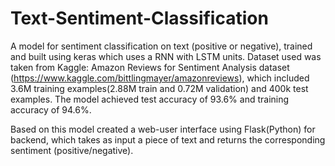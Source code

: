 # Text-Sentiment-Classification
A model for sentiment classification on text (positive or negative), trained and built using keras which uses a RNN with LSTM units. Dataset used was taken from Kaggle: Amazon Reviews for Sentiment Analysis dataset (https://www.kaggle.com/bittlingmayer/amazonreviews), which included 3.6M training examples(2.88M train and 0.72M validation) and 400k test examples. The model achieved test accuracy of 93.6% and training accuracy of 94.6%.

Based on this model created a web-user interface using Flask(Python) for backend, which takes as input a piece of text and returns the corresponding sentiment (positive/negative).
